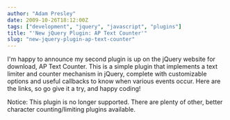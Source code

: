 ```yaml
---
author: "Adam Presley"
date: 2009-10-26T18:12:00Z
tags: ["development", "jquery", "javascript", "plugins"]
title: "'New jQuery Plugin: AP Text Counter'"
slug: "new-jquery-plugin-ap-text-counter"
---
```


I'm happy to announce my second plugin is up on the jQuery website for
download, AP Text Counter. This is a simple plugin that implements a
text limiter and counter mechanism in jQuery, complete with customizable
options and useful callbacks to know when various events occur. Here are
the links, so go give it a try, and happy coding!

Notice: This plugin is no longer supported. There are plenty of other, better character counting/limiting plugins available.